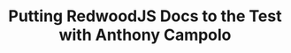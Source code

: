 ---
title: Putting RedwoodJS Docs to the Test with Anthony Campolo
upload: https://www.youtube.com/watch?v=ois3P63Yiwc
---